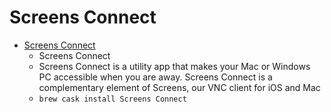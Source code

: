 # Screens Connect
- [Screens Connect](https://screensconnect.com/en/)
  -  Screens Connect
  - Screens Connect is a utility app that makes your Mac or Windows PC accessible when you are away. Screens Connect is a complementary element of Screens, our VNC client for iOS and Mac
  - `brew cask install Screens Connect`

